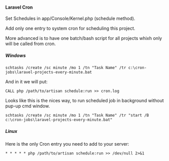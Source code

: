 #### Laravel Cron

Set Schedules in app/Console/Kernel.php (schedule method).

Add only one entry to system cron for scheduling this project.

More advanced is to have one batch/bash script for all projects
whixh only will be called from cron.

##### Windows

    schtasks /create /sc minute /mo 1 /tn "Task Name" /tr c:\cron-jobs\laravel-projects-every-minute.bat

And in it we will put:

    CALL php /path/to/artisan schedule:run >> cron.log

Looks like this is the nices way, to run scheduled job in background without pup-up cmd window.

    schtasks /create /sc minute /mo 1 /tn "Task Name" /tr "start /B c:\cron-jobs\laravel-projects-every-minute.bat"


##### Linux

Here is the only Cron entry you need to add to your server:

    * * * * * php /path/to/artisan schedule:run >> /dev/null 2>&1

